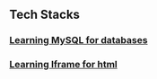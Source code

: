 ## Tech Stacks

### [Learning MySQL for databases](./Tech_Stacks/Learning_MySQL.md)
### [Learning Iframe for html](./Tech_Stacks/Iframe.md)

